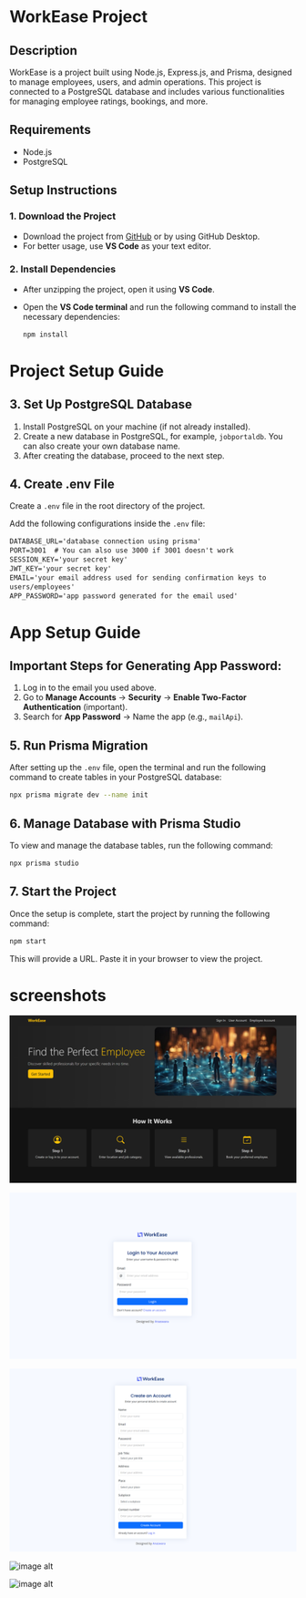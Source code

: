 # WorkEase Project

## Description

WorkEase is a project built using Node.js, Express.js, and Prisma, designed to manage employees, users, and admin operations. This project is connected to a PostgreSQL database and includes various functionalities for managing employee ratings, bookings, and more.

## Requirements

- Node.js
- PostgreSQL

## Setup Instructions

### 1. Download the Project

- Download the project from [GitHub](https://github.com/anaswara-r-babu/WorkEase/) or by using GitHub Desktop.
- For better usage, use **VS Code** as your text editor.

### 2. Install Dependencies

- After unzipping the project, open it using **VS Code**.
- Open the **VS Code terminal** and run the following command to install the necessary dependencies:

  ```bash
  npm install


# Project Setup Guide

## 3. Set Up PostgreSQL Database

1. Install PostgreSQL on your machine (if not already installed).
2. Create a new database in PostgreSQL, for example, `jobportaldb`. You can also create your own database name.
3. After creating the database, proceed to the next step.

## 4. Create .env File

Create a `.env` file in the root directory of the project.

Add the following configurations inside the `.env` file:

```env
DATABASE_URL='database connection using prisma'
PORT=3001  # You can also use 3000 if 3001 doesn't work
SESSION_KEY='your secret key'
JWT_KEY='your secret key'
EMAIL='your email address used for sending confirmation keys to users/employees'
APP_PASSWORD='app password generated for the email used'
```
# App Setup Guide

## Important Steps for Generating App Password:

1. Log in to the email you used above.
2. Go to **Manage Accounts** → **Security** → **Enable Two-Factor Authentication** (important).
3. Search for **App Password** → Name the app (e.g., `mailApi`).

## 5. Run Prisma Migration

After setting up the `.env` file, open the terminal and run the following command to create tables in your PostgreSQL database:

```bash
npx prisma migrate dev --name init
```

## 6. Manage Database with Prisma Studio

To view and manage the database tables, run the following command:

```bash
npx prisma studio
```

## 7. Start the Project

Once the setup is complete, start the project by running the following command:

```bash
npm start
```

This will provide a URL. Paste it in your browser to view the project.

# screenshots
![image alt](https://github.com/anaswara-r-babu/WorkEase/blob/4641cecb9aede8441fc3f43110587bf14488b86b/screenshots/index.png)

![image alt](https://github.com/anaswara-r-babu/WorkEase/blob/30edf36822fac5a4ffeb758e06f6afbdbfd767b0/screenshots/login.png)

![image alt](https://github.com/anaswara-r-babu/WorkEase/blob/94005f78ad11270304a66a4b8fa91dc90f93e5e3/screenshots/user-reg.png)

![image alt]()

![image alt]()

